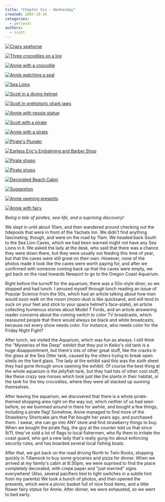 ```yaml
---
title: "Chapter Six - Wednesday"
created: 2003-10-26
categories:
  - personal
authors:
  - scott
---
```


[![Crazy seahorse](/images/wednesday_crazy_seahorse.jpg "Crazy seahorse")](http://www.spaceninja.local/gallery/Honeymoon/wednesday_crazy_seahorse.jpg)

[![Three crocodiles on a log](/images/wednesday_3_crocs_log.jpg "Three crocodiles on a log")](http://www.spaceninja.local/gallery/Honeymoon/wednesday_3_crocs_log.jpg)

[![Annie with a crocodile](/images/wednesday_annie_croc.jpg "Annie with a crocodile")](http://www.spaceninja.local/gallery/Honeymoon/wednesday_annie_croc.jpg)

[![Annie watching a seal](/images/wednesday_annie_seal.jpg "Annie watching a seal")](http://www.spaceninja.local/gallery/Honeymoon/wednesday_annie_seal.jpg)

[![Sea Lions](/images/wednesday_sea_lions.jpg "Sea Lions")](http://www.spaceninja.local/gallery/Honeymoon/wednesday_sea_lions.jpg)

[![Scott in a diving helmet](/images/wednesday_scott_helmet.jpg "Scott in a diving helmet")](http://www.spaceninja.local/gallery/Honeymoon/wednesday_scott_helmet.jpg)

[![Scott in prehistoric shark jaws](/images/wednesday_scott_shark.jpg "Scott in prehistoric shark jaws")](http://www.spaceninja.local/gallery/Honeymoon/wednesday_scott_shark.jpg)

[![Annie with nessie statue](/images/wednesday_annie_nessie.jpg "Annie with nessie statue")](http://www.spaceninja.local/gallery/Honeymoon/wednesday_annie_nessie.jpg)

[![Scott with a pirate](/images/wednesday_scott_pirate.jpg "Scott with a pirate")](http://www.spaceninja.local/gallery/Honeymoon/wednesday_scott_pirate.jpg)

[![Annie with a pirate](/images/wednesday_annie_pirate.jpg "Annie with a pirate")](http://www.spaceninja.local/gallery/Honeymoon/wednesday_annie_pirate.jpg)

[![Pirate's Plunder](/images/wednesday_pirate_shop1.jpg "Pirate's Plunder")](http://www.spaceninja.local/gallery/Honeymoon/wednesday_pirate_shop1.jpg)

[![Earless Eric's Embalming and Barber Shop](/images/wednesday_pirate_shop2.jpg "Earless Eric's Embalming and Barber Shop")](http://www.spaceninja.local/gallery/Honeymoon/wednesday_pirate_shop2.jpg)

[![Pirate shops](/images/wednesday_pirate_shop3.jpg "Pirate shops")](http://www.spaceninja.local/gallery/Honeymoon/wednesday_pirate_shop3.jpg)

[![Pirate shops](/images/wednesday_pirate_shop4.jpg "Pirate shops")](http://www.spaceninja.local/gallery/Honeymoon/wednesday_pirate_shop4.jpg)

[![Decorated Beach Cabin](/images/wednesday_decorations1.jpg "Decorated Beach Cabin")](http://www.spaceninja.local/gallery/Honeymoon/wednesday_decorations1.jpg)

[![Suggestion](/images/wednesday_decorations2.jpg "Suggestion")](http://www.spaceninja.local/gallery/Honeymoon/wednesday_decorations2.jpg)

[![Annie opening presents](/images/wednesday_annie_presents.jpg "Annie opening presents")](http://www.spaceninja.local/gallery/Honeymoon/wednesday_annie_presents.jpg)

[![Annie with fairy](/images/wednesday_annie_fairy.jpg "Annie with fairy")](http://www.spaceninja.local/gallery/Honeymoon/wednesday_annie_fairy.jpg)

_Being a tale of pirates, sea-life, and a suprising discovery!_

We slept in until about 10am, and then wandered around checking out the tidepools that were in front of the Yachats Inn. We didn't find anything fascinating, though, and were on the road by 11am. We headed back South to the Sea Lion Caves, which we had been warned might not have any Sea Lions in it. We asked the lady at the desk, who said that there was a chance they were down there, but they were usually out feeding this time of year, but that the caves were still great on their own. However, none of the photos made it look like the caves were worth paying for, and after we confirmed with someone coming back up that the caves were empty, we got back on the road towards Newport to go to the Oregon Coast Aquarium.

Right before the turnoff for the aquarium, there was a 50s-style diner, so we stopped and had lunch. I amused myself through lunch reading an issue of Popular Science from the 50s, which had an article talking about how man would soon walk on the moon (moon-dust is like quicksand, and will tend to suck on your feet and stick to your space helmet's face-plate), an article collecting humerous stories about Model T Fords, and an article answering reader concerns about the coming switch to color TV broadcasts, which reassured people that there would always be black and white broadcasts, because not every show needs color. For instance, who needs color for the Friday Night Fight?

After lunch, we visited the Aquarium, which was fun as always. I still think the "Mysteries of the Deep" exhibit that they put in Keiko's old tank is a huge disappointment, but there's lots of other great stuff, like the cracks in the glass at the Sea Otter tank, caused by the otters trying to break open shells on the hard glass. The lady at the exhibit said this was the sixth sheet they had gone through since opening the exhibit. Of course the best thing at the whole aquarium is the jellyfish tank, but they had lots of other cool stuff, like these crazy sea-horses which look just like the plants in their habitat, or the tank for the tiny crocodiles, where they were all stacked up sunning themselves.

After leaving the aquarium, we discovered that there is a whole pirate-themed shopping area right on the way out, which neither of us had seen before, so we bummed around in there for awhile, and bought a few things, including a pirate flag! Somehow, Annie managed to find more of the Strawberry Shortcake jars that Pat bought her years ago, and purchased them. I swear, she can go into ANY store and find strawberry things to buy. When we bought the pirate flag, the guy at the counter told us that since 9/11, they've sold a lot of flags to local fishermen, who fly them to irritate the coast guard, who got a new lady that's really gung-ho about enforcing security rules, and has boarded several local fishing boats.

After that, we got back on the road driving North to Twin Rocks, stopping quickly in Tillamook to buy some groceries and pizza for dinner. When we arrived at my family's cabin at 8:30pm, we were suprised to find the place completely decorated, with crepe paper and "just married" signs everywhere! (Also, several pacifiers tied to light switches in a subtle hint from my parents) We took a bunch of photos, and then opened the presents, which were a picnic basket full of nice food items, and a little flower fairy statue for Annie. After dinner, we were exhausted, so we went to bed early.
